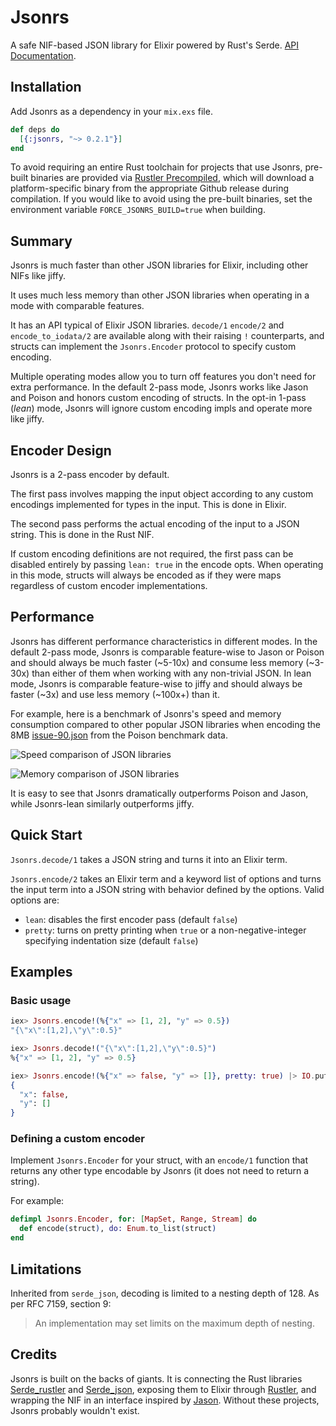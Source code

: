 # Jsonrs

A safe NIF-based JSON library for Elixir powered by Rust's Serde. [API Documentation](https://hexdocs.pm/jsonrs/Jsonrs.html).

## Installation

Add Jsonrs as a dependency in your `mix.exs` file.

```elixir
def deps do
  [{:jsonrs, "~> 0.2.1"}]
end
```

To avoid requiring an entire Rust toolchain for projects that use Jsonrs, pre-built binaries are provided via [Rustler Precompiled](https://github.com/philss/rustler_precompiled), which will download a platform-specific binary from the appropriate Github release during compilation. If you would like to avoid using the pre-built binaries, set the environment variable `FORCE_JSONRS_BUILD=true` when building.

## Summary

Jsonrs is much faster than other JSON libraries for Elixir, including other NIFs like jiffy.

It uses much less memory than other JSON libraries when operating in a mode with comparable features.

It has an API typical of Elixir JSON libraries. `decode/1` `encode/2` and `encode_to_iodata/2` are available along with their raising `!` counterparts, and structs can implement the `Jsonrs.Encoder` protocol to specify custom encoding.

Multiple operating modes allow you to turn off features you don't need for extra performance. In the default 2-pass mode, Jsonrs works like Jason and Poison and honors custom encoding of structs. In the opt-in 1-pass (_lean_) mode, Jsonrs will ignore custom encoding impls and operate more like jiffy.

## Encoder Design

Jsonrs is a 2-pass encoder by default.

The first pass involves mapping the input object according to any custom encodings implemented for types in the input. This is done in Elixir.

The second pass performs the actual encoding of the input to a JSON string. This is done in the Rust NIF.

If custom encoding definitions are not required, the first pass can be disabled entirely by passing `lean: true` in the encode opts. When operating in this mode, structs will always be encoded as if they were maps regardless of custom encoder implementations.

## Performance

Jsonrs has different performance characteristics in different modes.
In the default 2-pass mode, Jsonrs is comparable feature-wise to Jason or Poison and should always be much faster (~5-10x) and consume less memory (~3-30x) than either of them when working with any non-trivial JSON.
In lean mode, Jsonrs is comparable feature-wise to jiffy and should always be faster (~3x) and use less memory (~100x+) than it.

For example, here is a benchmark of Jsonrs's speed and memory consumption compared to other popular JSON libraries when encoding the 8MB [issue-90.json](https://github.com/devinus/poison/blob/a4208a6252f4e58fbcc8d9fd2f4f64c99e974cc8/bench/data/issue-90.json) from the Poison benchmark data.

![Speed comparison of JSON libraries](https://raw.githubusercontent.com/benhaney/Jsonrs/bd8a008bcee93a0418646e4a8b32b8e26492fe97/bench-speed.png)

![Memory comparison of JSON libraries](https://raw.githubusercontent.com/benhaney/Jsonrs/bd8a008bcee93a0418646e4a8b32b8e26492fe97/bench-memory.png)

It is easy to see that Jsonrs dramatically outperforms Poison and Jason, while Jsonrs-lean similarly outperforms jiffy.

## Quick Start

`Jsonrs.decode/1` takes a JSON string and turns it into an Elixir term.

`Jsonrs.encode/2` takes an Elixir term and a keyword list of options and turns the input term into a JSON string with behavior defined by the options. Valid options are:
* `lean`: disables the first encoder pass (default `false`)
* `pretty`: turns on pretty printing when `true` or a non-negative-integer specifying indentation size (default `false`)

## Examples

### Basic usage
```elixir
iex> Jsonrs.encode!(%{"x" => [1, 2], "y" => 0.5})
"{\"x\":[1,2],\"y\":0.5}"

iex> Jsonrs.decode!("{\"x\":[1,2],\"y\":0.5}")
%{"x" => [1, 2], "y" => 0.5}

iex> Jsonrs.encode!(%{"x" => false, "y" => []}, pretty: true) |> IO.puts()
{
  "x": false,
  "y": []
}
```

### Defining a custom encoder

Implement `Jsonrs.Encoder` for your struct, with an `encode/1` function that returns any other type encodable by Jsonrs (it does not need to return a string).

For example:

```elixir
defimpl Jsonrs.Encoder, for: [MapSet, Range, Stream] do
  def encode(struct), do: Enum.to_list(struct)
end
```

## Limitations

Inherited from `serde_json`, decoding is limited to a nesting depth of 128. As per RFC 7159, section 9:
> An implementation may set limits on the maximum depth of nesting.

## Credits

Jsonrs is built on the backs of giants. It is connecting the Rust libraries [Serde_rustler](https://github.com/sunny-g/serde_rustler) and [Serde_json](https://github.com/serde-rs/json), exposing them to Elixir through [Rustler](https://github.com/rusterlium/rustler), and wrapping the NIF in an interface inspired by [Jason](https://github.com/michalmuskala/jason). Without these projects, Jsonrs probably wouldn't exist.
